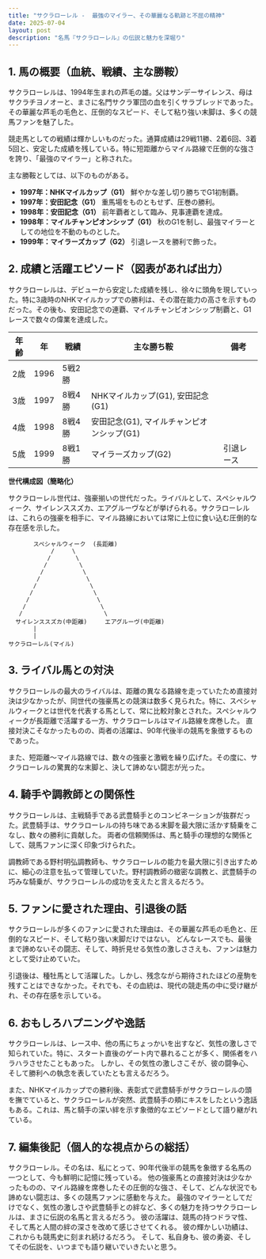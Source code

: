 ```yaml
---
title: "サクラローレル -  最強のマイラー、その華麗なる軌跡と不屈の精神"
date: 2025-07-04
layout: post
description: "名馬『サクラローレル』の伝説と魅力を深堀り"
---
```


## 1. 馬の概要（血統、戦績、主な勝鞍）

サクラローレルは、1994年生まれの芦毛の雄。父はサンデーサイレンス、母はサクラチヨノオーと、まさに名門サクラ軍団の血を引くサラブレッドであった。その華麗な芦毛の毛色と、圧倒的なスピード、そして粘り強い末脚は、多くの競馬ファンを魅了した。

競走馬としての戦績は輝かしいものだった。通算成績は29戦11勝、2着6回、3着5回と、安定した成績を残している。特に短距離からマイル路線で圧倒的な強さを誇り、「最強のマイラー」と称された。

主な勝鞍としては、以下のものがある。

* **1997年：NHKマイルカップ（G1）**  鮮やかな差し切り勝ちでG1初制覇。
* **1997年：安田記念（G1）**  重馬場をものともせず、圧巻の勝利。
* **1998年：安田記念（G1）**  前年覇者として臨み、見事連覇を達成。
* **1998年：マイルチャンピオンシップ（G1）**  秋のG1を制し、最強マイラーとしての地位を不動のものとした。
* **1999年：マイラーズカップ（G2）**  引退レースを勝利で飾った。


## 2. 成績と活躍エピソード（図表があれば出力）

サクラローレルは、デビューから安定した成績を残し、徐々に頭角を現していった。特に3歳時のNHKマイルカップでの勝利は、その潜在能力の高さを示すものだった。その後も、安田記念での連覇、マイルチャンピオンシップ制覇と、G1レースで数々の偉業を達成した。

| 年齢 | 年 | 戦績 | 主な勝ち鞍 | 備考 |
|---|---|---|---|---|
| 2歳 | 1996 | 5戦2勝 |  |  |
| 3歳 | 1997 | 8戦4勝 | NHKマイルカップ(G1), 安田記念(G1) |  |
| 4歳 | 1998 | 8戦4勝 | 安田記念(G1), マイルチャンピオンシップ(G1) |  |
| 5歳 | 1999 | 8戦1勝 | マイラーズカップ(G2) | 引退レース |


**世代構成図（簡略化）**

サクラローレル世代は、強豪揃いの世代だった。ライバルとして、スペシャルウィーク、サイレンススズカ、エアグルーヴなどが挙げられる。サクラローレルは、これらの強豪を相手に、マイル路線においては常に上位に食い込む圧倒的な存在感を示した。


```
       スペシャルウィーク  (長距離)
            /     \
           /       \
          /         \
         /           \
        /             \
       /               \
      /                 \
     /                   \
    /                     \
   /                       \
  サイレンススズカ(中距離)     エアグルーヴ(中距離)
       |
       |
サクラローレル(マイル)
```

## 3. ライバル馬との対決

サクラローレルの最大のライバルは、距離の異なる路線を走っていたため直接対決は少なかったが、同世代の強豪馬との競演は数多く見られた。特に、スペシャルウィークとは世代を代表する馬として、常に比較対象とされた。スペシャルウィークが長距離で活躍する一方、サクラローレルはマイル路線を席巻した。  直接対決こそなかったものの、両者の活躍は、90年代後半の競馬を象徴するものであった。

また、短距離〜マイル路線では、数々の強豪と激戦を繰り広げた。その度に、サクラローレルの驚異的な末脚と、決して諦めない闘志が光った。


## 4. 騎手や調教師との関係性

サクラローレルは、主戦騎手である武豊騎手とのコンビネーションが抜群だった。武豊騎手は、サクラローレルの持ち味である末脚を最大限に活かす騎乗をこなし、数々の勝利に貢献した。  両者の信頼関係は、馬と騎手の理想的な関係として、競馬ファンに深く印象づけられた。

調教師である野村明弘調教師も、サクラローレルの能力を最大限に引き出すために、細心の注意を払って管理していた。野村調教師の緻密な調教と、武豊騎手の巧みな騎乗が、サクラローレルの成功を支えたと言えるだろう。


## 5. ファンに愛された理由、引退後の話

サクラローレルが多くのファンに愛された理由は、その華麗な芦毛の毛色と、圧倒的なスピード、そして粘り強い末脚だけではない。  どんなレースでも、最後まで諦めないその闘志、そして、時折見せる気性の激しささえも、ファンは魅力として受け止めていた。

引退後は、種牡馬として活躍した。しかし、残念ながら期待されたほどの産駒を残すことはできなかった。それでも、その血統は、現代の競走馬の中に受け継がれ、その存在感を示している。


## 6. おもしろハプニングや逸話

サクラローレルは、レース中、他の馬にちょっかいを出すなど、気性の激しさで知られていた。特に、スタート直後のゲート内で暴れることが多く、関係者をハラハラさせたこともあった。  しかし、その気性の激しさこそが、彼の闘争心、そして勝利への執念を表していたとも言えるだろう。

また、NHKマイルカップでの勝利後、表彰式で武豊騎手がサクラローレルの頭を撫でていると、サクラローレルが突然、武豊騎手の頬にキスをしたという逸話もある。これは、馬と騎手の深い絆を示す象徴的なエピソードとして語り継がれている。


## 7. 編集後記（個人的な視点からの総括）

サクラローレル。その名は、私にとって、90年代後半の競馬を象徴する名馬の一つとして、今も鮮明に記憶に残っている。  他の強豪馬との直接対決は少なかったものの、マイル路線を席巻したその圧倒的な強さ、そして、どんな状況でも諦めない闘志は、多くの競馬ファンに感動を与えた。  最強のマイラーとしてだけでなく、気性の激しさや武豊騎手との絆など、多くの魅力を持つサクラローレルは、まさに伝説の名馬と言えるだろう。  彼の活躍は、競馬の持つドラマ性、そして馬と人間の絆の深さを改めて感じさせてくれる。  彼の輝かしい功績は、これからも競馬史に刻まれ続けるだろう。  そして、私自身も、彼の勇姿、そしてその伝説を、いつまでも語り継いでいきたいと思う。
